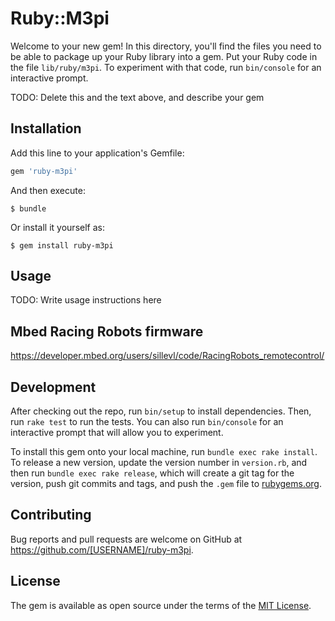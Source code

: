 # Ruby::M3pi

Welcome to your new gem! In this directory, you'll find the files you need to be able to package up your Ruby library into a gem. Put your Ruby code in the file `lib/ruby/m3pi`. To experiment with that code, run `bin/console` for an interactive prompt.

TODO: Delete this and the text above, and describe your gem

## Installation

Add this line to your application's Gemfile:

```ruby
gem 'ruby-m3pi'
```

And then execute:

    $ bundle

Or install it yourself as:

    $ gem install ruby-m3pi

## Usage

TODO: Write usage instructions here

## Mbed Racing Robots firmware

https://developer.mbed.org/users/sillevl/code/RacingRobots_remotecontrol/

## Development

After checking out the repo, run `bin/setup` to install dependencies. Then, run `rake test` to run the tests. You can also run `bin/console` for an interactive prompt that will allow you to experiment.

To install this gem onto your local machine, run `bundle exec rake install`. To release a new version, update the version number in `version.rb`, and then run `bundle exec rake release`, which will create a git tag for the version, push git commits and tags, and push the `.gem` file to [rubygems.org](https://rubygems.org).

## Contributing

Bug reports and pull requests are welcome on GitHub at https://github.com/[USERNAME]/ruby-m3pi.


## License

The gem is available as open source under the terms of the [MIT License](http://opensource.org/licenses/MIT).

